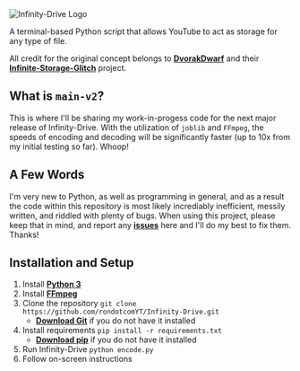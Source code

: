 <picture>
  <source media="(prefers-color-scheme: dark)" srcset="https://user-images.githubusercontent.com/124475503/227062194-11a2e228-61ef-4fe7-a6c7-1a0ebba8f417.png">
  <source media="(prefers-color-scheme: light)" srcset="https://user-images.githubusercontent.com/124475503/227062235-ef1eaff8-238a-40e1-955b-4b2a9880d6dd.png">
  <img alt="Infinity-Drive Logo" src="https://user-images.githubusercontent.com/124475503/227062235-ef1eaff8-238a-40e1-955b-4b2a9880d6dd.png">
</picture>

A terminal-based Python script that allows YouTube to act as storage for any type of file.

All credit for the original concept belongs to [**DvorakDwarf**](https://github.com/DvorakDwarf) and their [**Infinite-Storage-Glitch**](https://github.com/DvorakDwarf/Infinite-Storage-Glitch) project.

## What is `main-v2`?
This is where I'll be sharing my work-in-progess code for the next major release of Infinity-Drive. With the utilization of `joblib` and `FFmpeg`, the speeds of encoding and decoding will be significantly faster (up to 10x from my initial testing so far). Whoop!

## A Few Words
I'm very new to Python, as well as programming in general, and as a result the code within this repository is most likely incrediably inefficient, messily written, and riddled with plenty of bugs. When using this project, please keep that in mind, and report any [**issues**](https://github.com/rondotcomYT/Infinity-Drive/issues) here and I'll do my best to fix them. Thanks!

## Installation and Setup

1. Install [**Python 3**](https://www.python.org/downloads/)
2. Install [**FFmpeg**](https://ffmpeg.org/download.html)
3. Clone the repository `git clone https://github.com/rondotcomYT/Infinity-Drive.git`
   - [**Download Git**](https://github.com/git-guides/install-git) if you do not have it installed
4. Install requirements `pip install -r requirements.txt`
   - [**Download pip**](https://pip.pypa.io/en/stable/installation/) if you do not have it installed
5. Run Infinity-Drive `python encode.py`
6. Follow on-screen instructions
